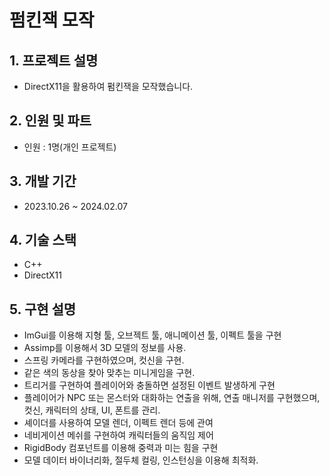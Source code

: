 # 펌킨잭 모작

## 1. 프로젝트 설명
- DirectX11을 활용하여 펌킨잭을 모작했습니다.

## 2. 인원 및 파트
- 인원 : 1명(개인 프로젝트)

## 3. 개발 기간
- 2023.10.26 ~ 2024.02.07

## 4. 기술 스택
- C++
- DirectX11

## 5. 구현 설명
- ImGui를 이용해 지형 툴, 오브젝트 툴, 애니메이션 툴, 이펙트 툴을 구현
- Assimp를 이용해서 3D 모델의 정보를 사용.
- 스프링 카메라를 구현하였으며, 컷신을 구현.
- 같은 색의 동상을 찾아 맞추는 미니게임을 구현.
- 트리거를 구현하여 플레이어와 충돌하면 설정된 이벤트 발생하게 구현
- 플레이어가 NPC 또는 몬스터와 대화하는 연출을 위해, 연출 매니저를 구현했으며, 컷신, 캐릭터의 상태, UI, 폰트를 관리.
- 셰이더를 사용하여 모델 렌더, 이펙트 렌더 등에 관여
- 네비게이션 메쉬를 구현하여 캐릭터들의 움직임 제어
- RigidBody 컴포넌트를 이용해 중력과 미는 힘을 구현
- 모델 데이터 바이너리화, 절두체 컬링, 인스턴싱을 이용해 최적화.
